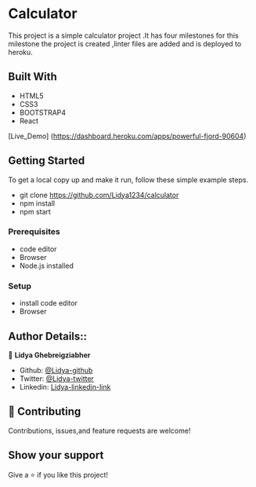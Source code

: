 # Calculator

This project is a simple calculator project .It has four milestones for this milestone the project is created ,linter files are added and is deployed to heroku.

## Built With

- HTML5
- CSS3
- BOOTSTRAP4
- React

[Live_Demo] (https://dashboard.heroku.com/apps/powerful-fjord-90604)

## Getting Started

To get a local copy up and make it run, follow these simple example steps.
-  git clone https://github.com/Lidya1234/calculator
- npm install
- npm start

### Prerequisites

- code editor
- Browser
- Node.js installed


### Setup

- install code editor
- Browser


## Author Details::

👤 **Lidya Ghebreigziabher**

- Github: [@Lidya-github ](https://github.com/Lidya1234)
- Twitter: [@Lidya-twitter](https://twitter.com/Lidya42676629)
- Linkedin: [Lidya-linkedin-link](https://www.linkedin.com/in/lidya-ghebreigziabher-4a94391aa/)



## 🤝 Contributing

Contributions, issues,and feature requests are welcome!



## Show your support

Give a ⭐️ if you like this project!